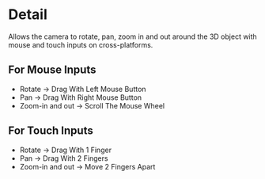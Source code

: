 # Detail
Allows the camera to rotate, pan, zoom in and out around the 3D object with mouse and touch inputs on cross-platforms.

## For Mouse Inputs
- Rotate -> Drag With Left Mouse Button
- Pan -> Drag With Right Mouse Button
- Zoom-in and out -> Scroll The Mouse Wheel

## For Touch Inputs
- Rotate -> Drag With 1 Finger
- Pan -> Drag With 2 Fingers
- Zoom-in and out -> Move 2 Fingers Apart

